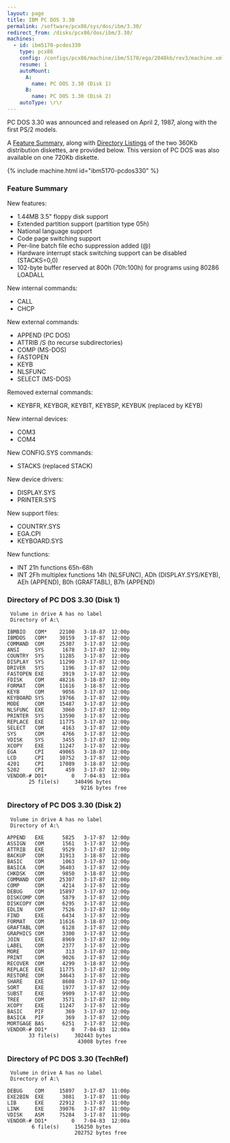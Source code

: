 ```yaml
---
layout: page
title: IBM PC DOS 3.30
permalink: /software/pcx86/sys/dos/ibm/3.30/
redirect_from: /disks/pcx86/dos/ibm/3.30/
machines:
  - id: ibm5170-pcdos330
    type: pcx86
    config: /configs/pcx86/machine/ibm/5170/ega/2048kb/rev3/machine.xml
    resume: 1
    autoMount:
      A:
        name: PC DOS 3.30 (Disk 1)
      B:
        name: PC DOS 3.30 (Disk 2)
    autoType: \r\r
---
```


PC DOS 3.30 was announced and released on April 2, 1987, along with the first PS/2 models. 

A [Feature Summary](#feature-summary), along with [Directory Listings](#directory-of-pc-dos-330-disk-1) of the two
360Kb distribution diskettes, are provided below.  This version of PC DOS was also available on one 720Kb diskette.

{% include machine.html id="ibm5170-pcdos330" %}

### Feature Summary

New features:

- 1.44MB 3.5" floppy disk support
- Extended partition support (partition type 05h)
- National language support
- Code page switching support
- Per-line batch file echo suppression added (@)
- Hardware interrupt stack switching support can be disabled (STACKS=0,0)
- 102-byte buffer reserved at 800h (70h:100h) for programs using 80286 LOADALL

New internal commands:

- CALL
- CHCP

New external commands:

- APPEND (PC DOS)
- ATTRIB /S (to recurse subdirectories)
- COMP (MS-DOS)
- FASTOPEN
- KEYB
- NLSFUNC
- SELECT (MS-DOS)

Removed external commands:

- KEYBFR, KEYBGR, KEYBIT, KEYBSP, KEYBUK (replaced by KEYB)

New internal devices:

- COM3
- COM4

New CONFIG.SYS commands:

- STACKS (replaced STACK)

New device drivers:

- DISPLAY.SYS
- PRINTER.SYS

New support files:

- COUNTRY.SYS
- EGA.CPI
- KEYBOARD.SYS

New functions:

- INT 21h functions 65h-68h
- INT 2Fh multiplex functions 14h (NLSFUNC), ADh (DISPLAY.SYS/KEYB), AEh (APPEND), B0h (GRAFTABL), B7h (APPEND)

### Directory of PC DOS 3.30 (Disk 1)

     Volume in drive A has no label
     Directory of A:\

    IBMBIO   COM*    22100   3-18-87  12:00p
    IBMDOS   COM*    30159   3-17-87  12:00p
    COMMAND  COM     25307   3-17-87  12:00p
    ANSI     SYS      1678   3-17-87  12:00p
    COUNTRY  SYS     11285   3-17-87  12:00p
    DISPLAY  SYS     11290   3-17-87  12:00p
    DRIVER   SYS      1196   3-17-87  12:00p
    FASTOPEN EXE      3919   3-17-87  12:00p
    FDISK    COM     48216   3-18-87  12:00p
    FORMAT   COM     11616   3-18-87  12:00p
    KEYB     COM      9056   3-17-87  12:00p
    KEYBOARD SYS     19766   3-17-87  12:00p
    MODE     COM     15487   3-17-87  12:00p
    NLSFUNC  EXE      3060   3-17-87  12:00p
    PRINTER  SYS     13590   3-17-87  12:00p
    REPLACE  EXE     11775   3-17-87  12:00p
    SELECT   COM      4163   3-17-87  12:00p
    SYS      COM      4766   3-17-87  12:00p
    VDISK    SYS      3455   3-17-87  12:00p
    XCOPY    EXE     11247   3-17-87  12:00p
    EGA      CPI     49065   3-18-87  12:00p
    LCD      CPI     10752   3-17-87  12:00p
    4201     CPI     17089   3-18-87  12:00p
    5202     CPI       459   3-17-87  12:00p
    VENDOR-# DO1*        0   7-04-83  12:00a
           25 file(s)     340496 bytes
                            9216 bytes free

### Directory of PC DOS 3.30 (Disk 2)

     Volume in drive A has no label
     Directory of A:\

    APPEND   EXE      5825   3-17-87  12:00p
    ASSIGN   COM      1561   3-17-87  12:00p
    ATTRIB   EXE      9529   3-17-87  12:00p
    BACKUP   COM     31913   3-18-87  12:00p
    BASIC    COM      1063   3-17-87  12:00p
    BASICA   COM     36403   3-17-87  12:00p
    CHKDSK   COM      9850   3-18-87  12:00p
    COMMAND  COM     25307   3-17-87  12:00p
    COMP     COM      4214   3-17-87  12:00p
    DEBUG    COM     15897   3-17-87  12:00p
    DISKCOMP COM      5879   3-17-87  12:00p
    DISKCOPY COM      6295   3-17-87  12:00p
    EDLIN    COM      7526   3-17-87  12:00p
    FIND     EXE      6434   3-17-87  12:00p
    FORMAT   COM     11616   3-18-87  12:00p
    GRAFTABL COM      6128   3-17-87  12:00p
    GRAPHICS COM      3300   3-17-87  12:00p
    JOIN     EXE      8969   3-17-87  12:00p
    LABEL    COM      2377   3-17-87  12:00p
    MORE     COM       313   3-17-87  12:00p
    PRINT    COM      9026   3-17-87  12:00p
    RECOVER  COM      4299   3-18-87  12:00p
    REPLACE  EXE     11775   3-17-87  12:00p
    RESTORE  COM     34643   3-17-87  12:00p
    SHARE    EXE      8608   3-17-87  12:00p
    SORT     EXE      1977   3-17-87  12:00p
    SUBST    EXE      9909   3-17-87  12:00p
    TREE     COM      3571   3-17-87  12:00p
    XCOPY    EXE     11247   3-17-87  12:00p
    BASIC    PIF       369   3-17-87  12:00p
    BASICA   PIF       369   3-17-87  12:00p
    MORTGAGE BAS      6251   3-17-87  12:00p
    VENDOR-# DO1*        0   7-04-83  12:00a
           33 file(s)     302443 bytes
                           43008 bytes free

### Directory of PC DOS 3.30 (TechRef)

     Volume in drive A has no label
     Directory of A:\

    DEBUG    COM     15897   3-17-87  11:00p
    EXE2BIN  EXE      3081   3-17-87  11:00p
    LIB      EXE     22912   3-17-87  11:00p
    LINK     EXE     39076   3-17-87  11:00p
    VDISK    ASM     75284   3-17-87  11:00p
    VENDOR-# DO1*        0   7-04-83  12:00a
            6 file(s)     156250 bytes
                          202752 bytes free

